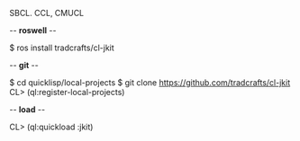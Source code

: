 <!--dd -*- coding: utf-8 -*- -->  

SBCL. CCL, CMUCL

-- **roswell** --

$ ros install tradcrafts/cl-jkit

-- **git** --

$ cd quicklisp/local-projects
$ git clone https://github.com/tradcrafts/cl-jkit
CL> (ql:register-local-projects)


-- **load** --

CL> (ql:quickload :jkit)
